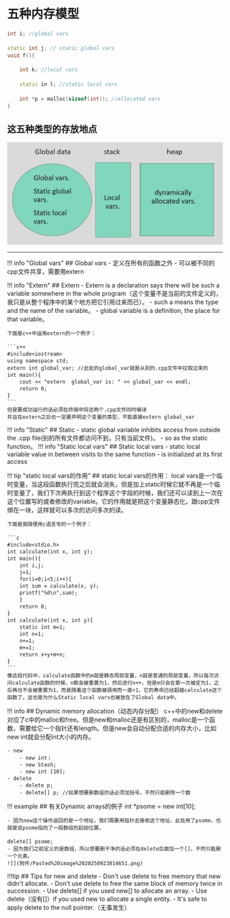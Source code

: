 # 五种内存模型

```c++
int i; //global vars

static int j; // static global vars
void f(){

    int k; //local vars
  
    static in l; //static local vars
  
    int *p = malloc(sizeof(int)); //allocated vars
}
```

## 这五种类型的存放地点

![](附件/Pasted%20image%2020250923000238.png)

---
!!! info "Global vars"
    ## Global vars
    - 定义在所有的函数之外
    - 可以被不同的cpp文件共享，需要用extern


!!! info "Extern"
    ## Extern
    - Extern is a declaration says there will be such a variable somewhere in the whole program（这个变量不是当前的文件定义的，我只是从整个程序中的某个地方把它引用过来而已）。
    - such a means the type and the name of the variable。
    - global variable is a definition, the place for that variable。
    
    下面是c++中运用extern的一个例子：
    
    ```c++
    #include<iostream>
    using namespace std;
    extern int global_var; //此处的global_var就是从别的.cpp文件中拉取过来的
    int main(){
        cout << "extern  global_var is: " << global_var << endl;
        return 0;
    }
    ```
    但是要成功运行的话必须在终端中将这两个.cpp文件同时编译
    并且在extern之后也一定要声明这个变量的类型，不能直接extern global_var

!!! info "Static"
    ## Static
    - static global variable inhibits access from outside the .cpp file(别的所有文件都访问不到，只有当前文件)。
    - so as the static function。
!!! info "Static local vars"
    ## Static local vars
    - static local variable value in between visits to the same function
    - is initialized at its first access

!!! tip "static local vars的作用"
    ## static local vars的作用：
    local vars是一个临时变量，当这段函数执行完之后就会消失，但是加上static时候它就不再是一个临时变量了，我们下次再执行到这个程序这个字段的时候，我们还可以读到上一次在这个位置写的或者修改的variable。它的作用就是把这个变量静态化，跟cpp文件绑在一块，这样就可以多次的访问多次的读。
    
    下面是我随便用c语言写的一个例子：
    
    ```c
    #include<stdio.h>
    int calculate(int x, int y);
    int main(){
        int i,j;
        j=1;
        for(i=0;i<5;i++){
        int sum = calculate(x, y);
        printf("%d\n",sum);
        }
        return 0;
    }
    int calculate(int x, int y){
        static int m=1;
        int n=1;
        n+=1;
        m+=1;
        return x+y+m+n;
    }
    ```
    像这段代码中，calculate函数中的m就是静态局部变量，n就是普通的局部变量，所以每次访问calculate函数的时候，n都会被重置为1，然后进行n++，但是m只会在第一次被定为1，之后再也不会被重置为1，而是随着这个函数被调用而一直+1，它的寿命已经超越calculate这个函数了。这也是为什么Static local vars也被放在了Global data中。

!!! info
    ## Dynamic memory allocation（动态内存分配）
    c++中的new和delete对应了c中的malloc和free。但是new和malloc还是有区别的，malloc是一个函数，需要给它一个指针还有length。但是new会自动分配合适的内存大小，比如new int就会分配int大小的内存。
    
    - new
        - new int；
        - new Stash;
        - new int [10];
    - delete
        - delete p;
        - delete[] p; //如果想要删数组的话必须加括号，不然只能删除一个数

!!! example
    ## 有关Dynamic arrays的例子
    int *psome = new int[10];
    
	- 因为new这个操作返回的是一个地址，我们需要用指针去接收这个地址，此处用了psome，也就是说psome指向了一段数组的起始位置。
	
    delete[] psome;
    - 因为我们之前定义的是数组，所以想要删干净的话必须在delete后面加一个[]，不然只能删一个元素。
    ![](附件/Pasted%20image%2020250923014651.png)

!!!tip
    ## Tips for new and delete
     - Don't use delete to free memory that new didn't allocate.
     - Don't use delete to free the same block of memory twice in succession.
     - Use delete[] if you used new[] to allocate an array.
     - Use delete（没有[]）if you used new to allocate a single entity.
     - It's safe to apply delete to the null pointer.（无事发生）
